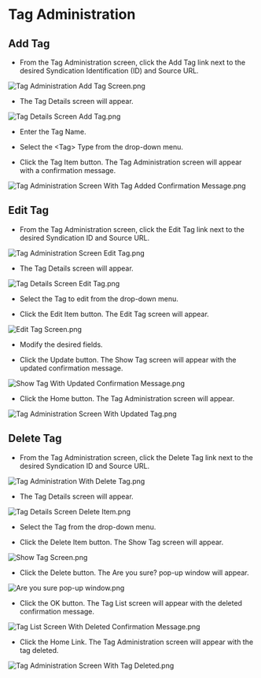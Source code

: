 # Tag Administration

## Add Tag

+ From the Tag Administration screen, click the Add Tag link next to the desired Syndication Identification (ID) and Source URL.  

![Tag Administration Add Tag Screen.png](https://bitbucket.org/repo/GXybrE/images/145007818-Tag%20Administration%20Add%20Tag%20Screen.png) 

+ The Tag Details screen will appear.

![Tag Details Screen Add Tag.png](https://bitbucket.org/repo/GXybrE/images/1631943734-Tag%20Details%20Screen%20Add%20Tag.png)
 
+ Enter the Tag Name.

+ Select the &lt;Tag&gt; Type from the drop-down menu.

+ Click the Tag Item button.  The Tag Administration screen will appear with a confirmation message.

![Tag Administration Screen With Tag Added Confirmation Message.png](https://bitbucket.org/repo/GXybrE/images/562098499-Tag%20Administration%20Screen%20With%20Tag%20Added%20Confirmation%20Message.png) 

## Edit Tag

+ From the Tag Administration screen, click the Edit Tag link next to the desired Syndication ID and Source URL.

![Tag Administration Screen Edit Tag.png](https://bitbucket.org/repo/GXybrE/images/2465513764-Tag%20Administration%20Screen%20Edit%20Tag.png) 

+ The Tag Details screen will appear.

![Tag Details Screen Edit Tag.png](https://bitbucket.org/repo/GXybrE/images/3737843055-Tag%20Details%20Screen%20Edit%20Tag.png)  

+ Select the Tag to edit from the drop-down menu.

+ Click the Edit Item button.  The Edit Tag screen will appear.

![Edit Tag Screen.png](https://bitbucket.org/repo/GXybrE/images/1982960845-Edit%20Tag%20Screen.png) 

+ Modify the desired fields.

+ Click the Update button.  The Show Tag screen will appear with the updated confirmation message.

![Show Tag With Updated Confirmation Message.png](https://bitbucket.org/repo/GXybrE/images/576596751-Show%20Tag%20With%20Updated%20Confirmation%20Message.png) 

+ Click the Home button.  The Tag Administration screen will appear.

![Tag Administration Screen With Updated Tag.png](https://bitbucket.org/repo/GXybrE/images/2081871848-Tag%20Administration%20Screen%20With%20Updated%20Tag.png) 

## Delete Tag

+ From the Tag Administration screen, click the Delete Tag link next to the desired Syndication ID and Source URL.

![Tag Administration With Delete Tag.png](https://bitbucket.org/repo/GXybrE/images/287781856-Tag%20Administration%20With%20Delete%20Tag.png)
 
+ The Tag Details screen will appear.

![Tag Details Screen Delete Item.png](https://bitbucket.org/repo/GXybrE/images/4026334720-Tag%20Details%20Screen%20Delete%20Item.png)
 
+ Select the Tag from the drop-down menu.

+ Click the Delete Item button.  The Show Tag screen will appear.

![Show Tag Screen.png](https://bitbucket.org/repo/GXybrE/images/66163482-Show%20Tag%20Screen.png)
 
+ Click the Delete button.  The Are you sure? pop-up window will appear.

![Are you sure pop-up window.png](https://bitbucket.org/repo/GXybrE/images/4021518390-Are%20you%20sure%20pop-up%20window.png)
 
+ Click the OK button.  The Tag List screen will appear with the deleted confirmation message.

![Tag List Screen With Deleted Confirmation Message.png](https://bitbucket.org/repo/GXybrE/images/1357307351-Tag%20List%20Screen%20With%20Deleted%20Confirmation%20Message.png)
 
+ Click the Home Link.  The Tag Administration screen will appear with the tag deleted.

![Tag Administration Screen With Tag Deleted.png](https://bitbucket.org/repo/GXybrE/images/2337125117-Tag%20Administration%20Screen%20With%20Tag%20Deleted.png)
